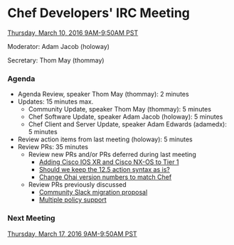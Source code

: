 # Chef Developers' IRC Meeting

[Thursday, March 10, 2016 9AM-9:50AM PST](http://everytimezone.com/#2016-03-10,300,cn3)

Moderator:  Adam Jacob (holoway)

Secretary:  Thom May (thommay)

### Agenda
* Agenda Review, speaker Thom May (thommay): 2 minutes
* Updates: 15 minutes max.
  * Community Update, speaker Thom May (thommay): 5 minutes
  * Chef Software Update, speaker Adam Jacob (holoway): 5 minutes
  * Chef Client and Server Update, speaker Adam Edwards (adamedx): 5 minutes
* Review action items from last meeting (holoway): 5 minutes
* Review PRs:  35 minutes
  * Review new PRs and/or PRs deferred during last meeting
    - [Adding Cisco IOS XR and Cisco NX-OS to Tier 1](https://github.com/chef/chef-rfc/pull/192)
    - [Should we keep the 12.5 action syntax as is?](https://github.com/chef/chef/issues/4672)
    - [Change Ohai version numbers to match Chef](https://github.com/chef/chef-rfc/pull/193)
  * Review PRs previously discussed
    - [Community Slack migration proposal](https://github.com/chef/chef-rfc/pull/191)
    - [Multiple policy support](https://github.com/chef/chef-rfc/pull/187)

### Next Meeting

[Thursday, March 17, 2016 9AM-9:50AM PST](http://everytimezone.com/#2016-03-17,300,cn3)
